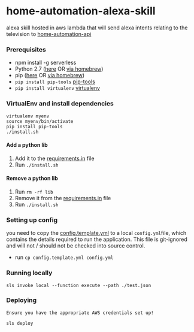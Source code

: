 # home-automation-alexa-skill

alexa skill hosted in aws lambda that will send alexa intents relating to the television to [home-automation-api](https://github.com/edfoh/home-automation-api)

### Prerequisites

- npm install -g serverless
- Python 2.7 ([here](https://www.python.org/download/releases/2.7/) OR [via homebrew](https://brew.sh/))
- pip ([here](https://pip.pypa.io/en/stable/installing/) OR [via homebrew](https://brew.sh/))
- `pip install pip-tools` [pip-tools](https://github.com/nvie/pip-tools)
- `pip install virtualenv` [virtualenv](https://virtualenv.pypa.io/en/stable/)

### VirtualEnv and install dependencies

    virtualenv myenv
    source myenv/bin/activate
    pip install pip-tools
    ./install.sh

#### Add a python lib

1. Add it to the [requirements.in](requirements.in) file
1. Run `./install.sh`

#### Remove a python lib

1. Run `rm -rf lib`
1. Remove it from the [requirements.in](requirements.in) file
1. Run `./install.sh`

### Setting up config

you need to copy the [config.template.yml](config.template.yml) to a local `config.yml`file, which contains the details required to run the application. This file is git-ignored and will not / should not be checked into source control.

- run `cp config.template.yml config.yml`

### Running locally

    sls invoke local --function execute --path ./test.json

### Deploying

`Ensure you have the appropriate AWS credentials set up!`

    sls deploy

